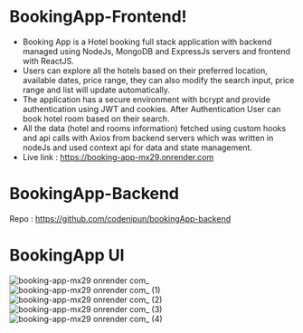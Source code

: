 # BookingApp-Frontend!

- Booking App is a Hotel booking full stack application with backend managed using NodeJs, MongoDB and ExpressJs servers and frontend with ReactJS.
- Users can explore all the hotels based on their preferred location, available dates, price range, they can also modify the search input, price range and list will update automatically.
- The application has a secure environment with bcrypt and provide authentication using JWT and cookies. After Authentication User can book hotel room based on their search.
- All the data (hotel and rooms information) fetched using custom hooks and api calls with Axios from backend servers which was written in nodeJs and used context api for data and state management.
- Live link : https://booking-app-mx29.onrender.com

# BookingApp-Backend
Repo : https://github.com/codenipun/bookingApp-backend

# BookingApp UI
![booking-app-mx29 onrender com_](https://github.com/codenipun/bookingApp-frontend/assets/83864140/077a164e-218f-4d6e-977a-e0f6b9f1abd0)
![booking-app-mx29 onrender com_ (1)](https://github.com/codenipun/bookingApp-frontend/assets/83864140/4fe71441-5772-49e3-86ae-571173e431ae)
![booking-app-mx29 onrender com_ (2)](https://github.com/codenipun/bookingApp-frontend/assets/83864140/da839730-fbe0-4b25-8da2-001a21fb7c50)
![booking-app-mx29 onrender com_ (3)](https://github.com/codenipun/bookingApp-frontend/assets/83864140/03e81ab8-6268-4e77-804d-86bac5252519)
![booking-app-mx29 onrender com_ (4)](https://github.com/codenipun/bookingApp-frontend/assets/83864140/fc77e8c9-61da-4413-8980-e50052cc9088)





